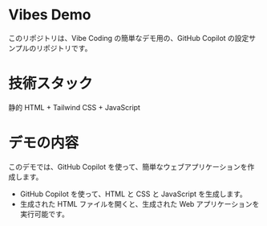 # Vibes Demo

このリポジトリは、Vibe Coding の簡単なデモ用の、GitHub Copilot の設定サンプルのリポジトリです。

# 技術スタック

静的 HTML + Tailwind CSS + JavaScript

# デモの内容

このデモでは、GitHub Copilot を使って、簡単なウェブアプリケーションを作成します。

- GitHub Copilot を使って、HTML と CSS と JavaScript を生成します。
- 生成された HTML ファイルを開くと、生成された Web アプリケーションを実行可能です。
